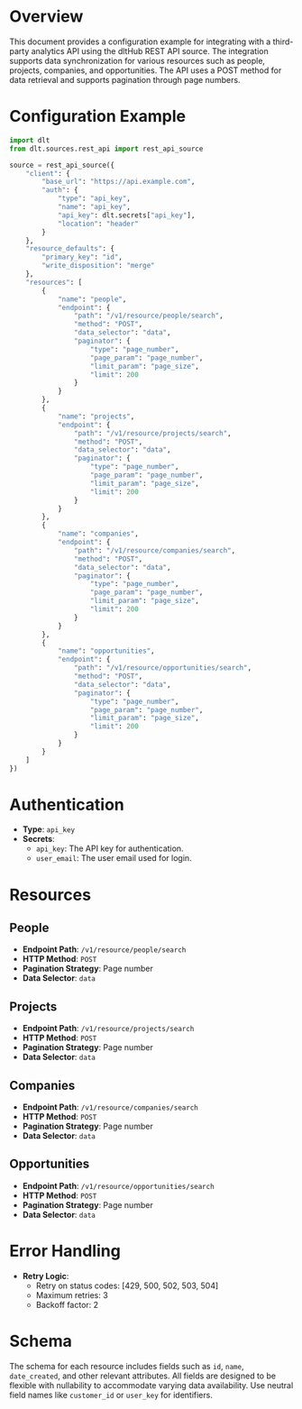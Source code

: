 # Overview

This document provides a configuration example for integrating with a third-party analytics API using the dltHub REST API source. The integration supports data synchronization for various resources such as people, projects, companies, and opportunities. The API uses a POST method for data retrieval and supports pagination through page numbers.

# Configuration Example

```python
import dlt
from dlt.sources.rest_api import rest_api_source

source = rest_api_source({
    "client": {
        "base_url": "https://api.example.com",
        "auth": {
            "type": "api_key",
            "name": "api_key",
            "api_key": dlt.secrets["api_key"],
            "location": "header"
        }
    },
    "resource_defaults": {
        "primary_key": "id",
        "write_disposition": "merge"
    },
    "resources": [
        {
            "name": "people",
            "endpoint": {
                "path": "/v1/resource/people/search",
                "method": "POST",
                "data_selector": "data",
                "paginator": {
                    "type": "page_number",
                    "page_param": "page_number",
                    "limit_param": "page_size",
                    "limit": 200
                }
            }
        },
        {
            "name": "projects",
            "endpoint": {
                "path": "/v1/resource/projects/search",
                "method": "POST",
                "data_selector": "data",
                "paginator": {
                    "type": "page_number",
                    "page_param": "page_number",
                    "limit_param": "page_size",
                    "limit": 200
                }
            }
        },
        {
            "name": "companies",
            "endpoint": {
                "path": "/v1/resource/companies/search",
                "method": "POST",
                "data_selector": "data",
                "paginator": {
                    "type": "page_number",
                    "page_param": "page_number",
                    "limit_param": "page_size",
                    "limit": 200
                }
            }
        },
        {
            "name": "opportunities",
            "endpoint": {
                "path": "/v1/resource/opportunities/search",
                "method": "POST",
                "data_selector": "data",
                "paginator": {
                    "type": "page_number",
                    "page_param": "page_number",
                    "limit_param": "page_size",
                    "limit": 200
                }
            }
        }
    ]
})
```

# Authentication

- **Type**: `api_key`
- **Secrets**: 
  - `api_key`: The API key for authentication.
  - `user_email`: The user email used for login.

# Resources

## People
- **Endpoint Path**: `/v1/resource/people/search`
- **HTTP Method**: `POST`
- **Pagination Strategy**: Page number
- **Data Selector**: `data`

## Projects
- **Endpoint Path**: `/v1/resource/projects/search`
- **HTTP Method**: `POST`
- **Pagination Strategy**: Page number
- **Data Selector**: `data`

## Companies
- **Endpoint Path**: `/v1/resource/companies/search`
- **HTTP Method**: `POST`
- **Pagination Strategy**: Page number
- **Data Selector**: `data`

## Opportunities
- **Endpoint Path**: `/v1/resource/opportunities/search`
- **HTTP Method**: `POST`
- **Pagination Strategy**: Page number
- **Data Selector**: `data`

# Error Handling

- **Retry Logic**: 
  - Retry on status codes: [429, 500, 502, 503, 504]
  - Maximum retries: 3
  - Backoff factor: 2

# Schema

The schema for each resource includes fields such as `id`, `name`, `date_created`, and other relevant attributes. All fields are designed to be flexible with nullability to accommodate varying data availability. Use neutral field names like `customer_id` or `user_key` for identifiers.